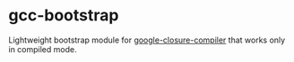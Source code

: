 # gcc-bootstrap

Lightweight bootstrap module for
[google-closure-compiler](https://github.com/google/closure-compiler)
that works only in compiled mode.

